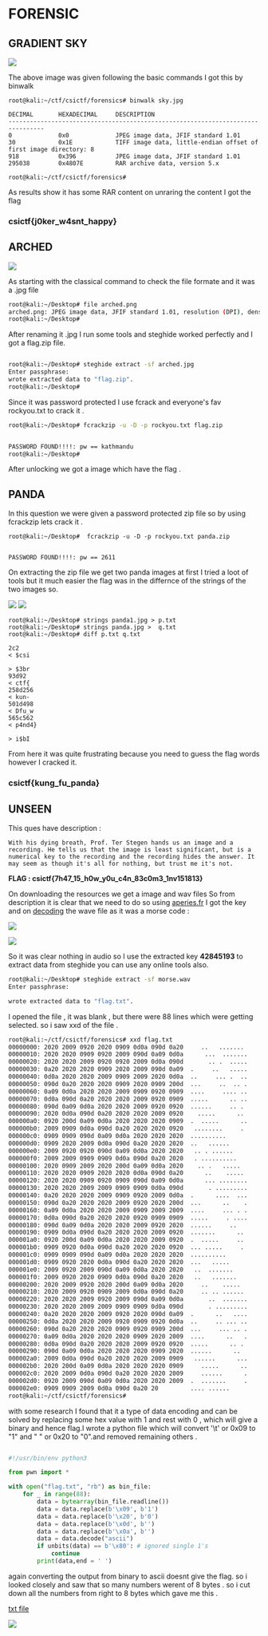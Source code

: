 # FORENSIC

## GRADIENT SKY 

![](img/sky.jpg)

The above image was given following the basic commands I got this by binwalk 

```
root@kali:~/ctf/csictf/forensics# binwalk sky.jpg 

DECIMAL       HEXADECIMAL     DESCRIPTION
--------------------------------------------------------------------------------
0             0x0             JPEG image data, JFIF standard 1.01
30            0x1E            TIFF image data, little-endian offset of first image directory: 8
918           0x396           JPEG image data, JFIF standard 1.01
295038        0x4807E         RAR archive data, version 5.x

root@kali:~/ctf/csictf/forensics#
```
As results show it has some RAR content on unraring the content I got the flag

### csictf{j0ker_w4snt_happy}


## ARCHED

![](img/arched.png)

As starting with the classical command to check the file formate and it was a .jpg file

```bash
root@kali:~/Desktop# file arched.png
arched.png: JPEG image data, JFIF standard 1.01, resolution (DPI), density 300x300, segment length 16, baseline, precision 8, 1920x1080, components 3
root@kali:~/Desktop#
```
After renaming it .jpg I run some tools and steghide worked perfectly and I got a flag.zip file.

```bash

root@kali:~/Desktop# steghide extract -sf arched.jpg
Enter passphrase:
wrote extracted data to "flag.zip".
root@kali:~/Desktop#

```
Since it was password protected I use fcrack and everyone's fav rockyou.txt to crack it .

```bash
root@kali:~/Desktop# fcrackzip -u -D -p rockyou.txt flag.zip


PASSWORD FOUND!!!!: pw == kathmandu
root@kali:~/Desktop#
```
After unlocking we got a image which have the flag .

## PANDA
In this question we were given a password protected zip file so by using fcrackzip lets crack it . 
```
root@kali:~/Desktop#  fcrackzip -u -D -p rockyou.txt panda.zip


PASSWORD FOUND!!!!: pw == 2611
```

On extracting the zip file we get two panda images at first I tried a loot of tools but it much easier the flag was in the differnce of the strings of the two images so.

![](img/panda1.jpg)
![](img/panda.jpg)

```
root@kali:~/Desktop# strings panda1.jpg > p.txt
root@kali:~/Desktop# strings panda.jpg >  q.txt
root@kali:~/Desktop# diff p.txt q.txt

2c2
< $csi

> $3br
93d92
< ctf{
258d256
< kun-
501d498
< Dfu_w
565c562
< p4nd4}

> i$bI

```

From here it was quite frustrating because you need to guess the flag words however I cracked it.

### csictf{kung_fu_panda}

## UNSEEN

This ques have description :

```
With his dying breath, Prof. Ter Stegen hands us an image and a recording. He tells us that the image is least significant, but is a numerical key to the recording and the recording hides the answer. It may seem as though it's all for nothing, but trust me it's not.

```

**FLAG : csictf{7h47_15_h0w_y0u_c4n_83c0m3_1nv151813}**

On downloading the resources we get a image and wav files So from description it is clear that we need to do so using [aperies.fr](https://aperisolve.fr/)  I got the key and on [decoding](https://morsecode.world/international/decoder/audio-decoder-adaptive.html) the wave file as it was a morse code :

![](img/a1.png)

![](img/w1.png)

So it was clear nothing in audio so I use the extracted key **42845193** to extract data from steghide you can use any online tools also.

```bash
root@kali:~/Desktop# steghide extract -sf morse.wav
Enter passphrase:

wrote extracted data to "flag.txt".

```
I opened the file , it was blank , but there were 88 lines which
were getting selected.
so i saw xxd of the file .
```bash
root@kali:~/ctf/csictf/forensics# xxd flag.txt
00000000: 2020 2009 0920 2020 0909 0d0a 090d 0a20     ..   .......
00000010: 2020 2020 0909 0920 2009 090d 0a09 0d0a      ...  .......
00000020: 2020 2020 2009 0920 0920 2009 0d0a 090d       .. .  .....
00000030: 0a20 2020 2020 0909 2020 2009 090d 0a09  .     ..   .....
00000040: 0d0a 2020 2020 2009 0909 2009 2020 0d0a  ..     ... .  ..
00000050: 090d 0a20 2020 2020 0909 2020 0909 200d  ...     ..  .. .
00000060: 0a09 0d0a 2020 2020 2009 0909 0920 0909  ....     .... ..
00000070: 0d0a 090d 0a20 2020 2020 2009 0920 0909  .....      .. ..
00000080: 090d 0a09 0d0a 2020 2020 2009 0920 0920  ......     .. .
00000090: 2020 0d0a 090d 0a20 2020 2020 2009 0920    .....      ..
000000a0: 0920 200d 0a09 0d0a 2020 2020 2020 0909  .  .....      ..
000000b0: 2009 0909 0d0a 090d 0a20 2020 2020 0920   ........     .
000000c0: 0909 0909 090d 0a09 0d0a 2020 2020 2020  ..........      
000000d0: 0909 2020 2009 0d0a 090d 0a20 2020 2020  ..   ......     
000000e0: 2009 0920 0920 090d 0a09 0d0a 2020 2020   .. . ......    
000000f0: 2009 2009 0909 0909 0d0a 090d 0a20 2020   . ..........   
00000100: 2020 0909 2009 2020 200d 0a09 0d0a 2020    .. .   .....  
00000110: 2020 2020 0909 2020 2020 0d0a 090d 0a20      ..    .....
00000120: 2020 2020 0909 0920 0909 090d 0a09 0d0a      ... ........
00000130: 2020 2020 2009 2009 0909 0909 0d0a 090d       . .........
00000140: 0a20 2020 2020 2009 0909 0920 2009 0d0a  .      ....  ...
00000150: 090d 0a20 2020 2020 2009 0920 2020 200d  ...      ..    .
00000160: 0a09 0d0a 2020 2020 2009 0909 2009 2009  ....     ... . .
00000170: 0d0a 090d 0a20 2020 2020 0920 0909 0909  .....     . ....
00000180: 090d 0a09 0d0a 2020 2020 2009 0920 2020  ......     ..   
00000190: 0909 0d0a 090d 0a20 2020 2020 2009 0920  .......      ..
000001a0: 0920 200d 0a09 0d0a 2020 2020 2009 0920  .  .....     ..
000001b0: 0909 0920 0d0a 090d 0a20 2020 2020 0920  ... .....     .
000001c0: 0909 0909 090d 0a09 0d0a 2020 2020 2020  ..........      
000001d0: 0909 0920 2020 0d0a 090d 0a20 2020 2020  ...   .....     
000001e0: 2009 0920 2009 090d 0a09 0d0a 2020 2020   ..  .......    
000001f0: 2009 0920 2020 0909 0d0a 090d 0a20 2020   ..   .......   
00000200: 2020 2009 0920 2020 200d 0a09 0d0a 2020     ..    .....  
00000210: 2020 2009 0920 0909 2009 0d0a 090d 0a20     .. .. ......
00000220: 2020 2020 2009 0920 2009 090d 0a09 0d0a       ..  .......
00000230: 2020 2020 2009 2009 0909 0909 0d0a 090d       . .........
00000240: 0a20 2020 2020 2009 0920 2020 090d 0a09  .      ..   ....
00000250: 0d0a 2020 2020 2009 0920 0909 0920 0d0a  ..     .. ... ..
00000260: 090d 0a20 2020 2020 0909 0920 0909 200d  ...     ... .. .
00000270: 0a09 0d0a 2020 2020 2020 0909 2020 2009  ....      ..   .
00000280: 0d0a 090d 0a20 2020 2020 2009 0920 0920  .....      .. .
00000290: 090d 0a09 0d0a 2020 2020 2020 0909 2020  ......      ..  
000002a0: 2009 0d0a 090d 0a20 2020 2020 2009 0909   ......      ...
000002b0: 2020 200d 0a09 0d0a 2020 2020 2020 0909     .....      ..
000002c0: 2020 2009 0d0a 090d 0a20 2020 2020 2009     ......      .
000002d0: 0920 2009 090d 0a09 0d0a 2020 2020 2009  .  .......     .
000002e0: 0909 0909 2009 0d0a 090d 0a20 20         .... ......  
root@kali:~/ctf/csictf/forensics#
```
with some research I found that it a type of data encoding and can be solved by replacing some hex value  with 1
and rest with 0 , which will give a binary and hence flag.I wrote a python file which will convert '\t' or 0x09 to "1"
and " " or 0x20 to "0".and removed remaining others .

```py

#!/usr/bin/env python3

from pwn import *

with open("flag.txt", "rb") as bin_file:
    for _ in range(88):
        data = bytearray(bin_file.readline())
        data = data.replace(b'\x09', b'1')
        data = data.replace(b'\x20', b'0')
        data = data.replace(b'\x0d', b'')
        data = data.replace(b'\x0a', b'')
        data = data.decode("ascii")
        if unbits(data) == b'\x80': # ignored single 1's
            continue
        print(data,end = ' ')
```
again converting the output from binary to ascii doesnt give the flag.
so i looked closely and saw that so many numbers werent of 8 bytes .
so i cut down all the numbers from right to 8 bytes
which gave me this .

[txt file](https://github.com/noob-atbash/CTF-writeups/blob/master/csictf-20/forensics/resources%20/unseen.txt)

![](img/f.png)

